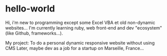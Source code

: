 # hello-world

Hi, i'm new to programming except some Excel VBA et old non-dynamic websites...
I'm currently learning ruby, web front-end and dev "ecosystem" (like Github, frameworks...).

My project: To do a personal dynamic responsive website without using CMS
Later, maybe dev as a job for a startup on Marseille, France...

